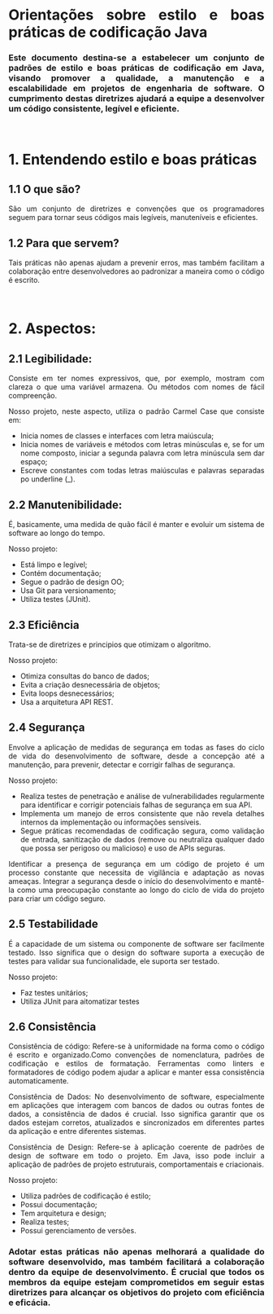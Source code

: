 <div style="text-align: justify;">

# Orientações sobre estilo e boas práticas de codificação Java
### Este documento destina-se a estabelecer um conjunto de padrões de estilo e boas práticas de codificação em Java, visando promover a qualidade, a manutenção e a escalabilidade em projetos de engenharia de software. O cumprimento destas diretrizes ajudará a equipe a desenvolver um código consistente, legível e eficiente.
&nbsp;

# 1. Entendendo estilo e boas práticas
## 1.1 O que são?
São um conjunto de diretrizes e convenções que os programadores seguem para tornar seus códigos mais legíveis, manuteníveis e eficientes.

## 1.2 Para que servem?
Tais práticas não apenas ajudam a prevenir erros, mas também facilitam a colaboração entre desenvolvedores ao padronizar a maneira como o código é escrito.

&nbsp;
# 2. Aspectos:
## 2.1 Legibilidade:
Consiste em ter nomes expressivos, que, por exemplo, mostram com clareza o que uma variável armazena. Ou métodos com nomes de fácil compreenção.

Nosso projeto, neste aspecto, utiliza o padrão Carmel Case que consiste em: 
- Inicia nomes de classes e interfaces com letra maiúscula;
- Inicia nomes de variáveis e métodos com letras minúsculas e, se for um nome composto, iniciar a segunda palavra com letra minúscula sem dar espaço;
- Escreve constantes com todas letras maiúsculas e palavras separadas po underline (_). 

## 2.2 Manutenibilidade:
É, basicamente, uma medida de quão fácil é manter e evoluir um sistema de software ao longo do tempo.

Nosso projeto:
- Está limpo e legível; 
- Contém documentação;
- Segue o padrão de design OO;
- Usa Git para versionamento;
- Utiliza testes (JUnit).

## 2.3 Eficiência
Trata-se de diretrizes e principios que otimizam o algoritmo.

Nosso projeto:
- Otimiza consultas do banco de dados;
- Evita a criação desnecessária de objetos;
- Evita loops desnecessários;
- Usa a arquitetura API REST.

## 2.4 Segurança
Envolve a aplicação de medidas de segurança em todas as fases do ciclo de vida do desenvolvimento de software, desde a concepção até a manutenção, para prevenir, detectar e corrigir falhas de segurança.

Nosso projeto:
- Realiza testes de penetração e análise de vulnerabilidades regularmente para identificar e corrigir potenciais falhas de segurança em sua API.
- Implementa um manejo de erros consistente que não revela detalhes internos da implementação ou informações sensíveis.
- Segue práticas recomendadas de codificação segura, como validação de entrada, sanitização de dados (remove ou neutraliza qualquer dado que possa ser perigoso ou malicioso) e uso de APIs seguras.

Identificar a presença de segurança em um código de projeto é um processo constante que necessita de vigilância e adaptação as novas ameaças. Integrar a segurança desde o início do desenvolvimento e mantê-la como uma preocupação constante ao longo do ciclo de vida do projeto para criar um código seguro.

## 2.5 Testabilidade
É a capacidade de um sistema ou componente de software ser facilmente testado. Isso significa que o design do software suporta a execução de testes para validar sua funcionalidade, ele suporta ser testado.

Nosso projeto:
- Faz testes unitários;
- Utiliza JUnit para aitomatizar testes

## 2.6 Consistência
Consistência de código: Refere-se à uniformidade na forma como o código é escrito e organizado.Como convenções de nomenclatura, padrões de codificação e estilos de formatação. Ferramentas como linters e formatadores de código podem ajudar a aplicar e manter essa consistência automaticamente.

Consistência de Dados: No desenvolvimento de software, especialmente em aplicações que interagem com bancos de dados ou outras fontes de dados, a consistência de dados é crucial. Isso significa garantir que os dados estejam corretos, atualizados e sincronizados em diferentes partes da aplicação e entre diferentes sistemas.

Consistência de Design: Refere-se à aplicação coerente de padrões de design de software em todo o projeto. Em Java, isso pode incluir a aplicação de padrões de projeto estruturais, comportamentais e criacionais.

Nosso projeto:
- Utiliza padrões de codificação é estilo;
- Possui documentação;
- Tem arquitetura e design;
- Realiza testes;
- Possui gerenciamento de versões.

### 
### Adotar estas práticas não apenas melhorará a qualidade do software desenvolvido, mas também facilitará a colaboração dentro da equipe de desenvolvimento. É crucial que todos os membros da equipe estejam comprometidos em seguir estas diretrizes para alcançar os objetivos do projeto com eficiência e eficácia.

</div>
